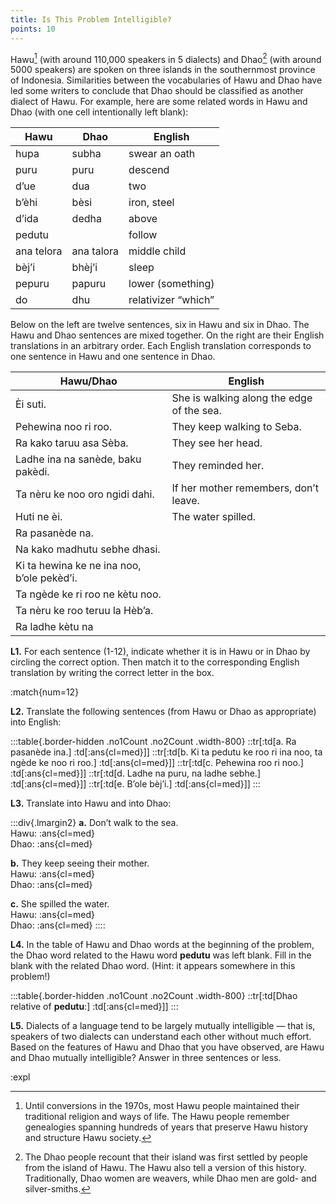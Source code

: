 ```yaml
---
title: Is This Problem Intelligible? 
points: 10
---
```


Hawu[^1]
(with around 110,000 speakers in 5 dialects) and Dhao[^2]
(with around 5000 speakers) are spoken on
three islands in the southernmost province of Indonesia. Similarities between the vocabularies of Hawu and
Dhao have led some writers to conclude that Dhao should be classified as another dialect of Hawu. For example, here are some related words in Hawu and Dhao (with one cell intentionally left blank):


| Hawu | Dhao | English |
|-|-|-|
| hupa | subha | swear an oath |
| puru | puru | descend |
| d’ue | dua | two |
| b’èhi | bèsi | iron, steel |
| d’ida | dedha | above |
| pedutu | | follow |
| ana telora | ana talora | middle child |
| bèj’i | bhèj’i | sleep |
| pepuru | papuru | lower (something) |
| do | dhu | relativizer “which” |


Below on the left are twelve sentences, six in Hawu and six in Dhao. The Hawu and Dhao sentences are
mixed together. On the right are their English translations in an arbitrary order. Each English translation corresponds to one sentence in Hawu and one sentence in Dhao.

[^1]: Until conversions in the 1970s, most Hawu people maintained their traditional religion and ways of life. The Hawu people remember genealogies spanning hundreds of years that preserve Hawu history and structure Hawu society.
[^2]: The Dhao people recount that their island was first settled by people from the island of Hawu. The Hawu also tell a version of this
history. Traditionally, Dhao women are weavers, while Dhao men are gold- and silver-smiths.

|Hawu/Dhao|English|
|-|-|
| Èi suti. | She is walking along the edge of the sea.|
| Pehewina noo ri roo. | They keep walking to Seba.|
| Ra kako taruu asa Sèba. | They see her head.|
| Ladhe ina na sanède, baku pakèdi. | They reminded her.|
| Ta nèru ke noo oro ngidi dahi. | If her mother remembers, don’t leave.|
| Huti ne èi. | The water spilled.|
| Ra pasanède na.|
| Na kako madhutu sebhe dhasi.|
| Ki ta hewina ke ne ina noo, b’ole pekèd’i.|
| Ta ngède ke ri roo ne kètu noo.|
| Ta nèru ke roo teruu la Hèb’a.|
| Ra ladhe kètu na |

**L1.** For each sentence (1-12), indicate whether it is in Hawu or in Dhao by circling the correct option. Then
match it to the corresponding English translation by writing the correct letter in the box.

:match{num=12}

**L2.** Translate the following sentences (from Hawu or Dhao as appropriate) into English:

:::table{.border-hidden .no1Count .no2Count .width-800}
::tr[:td[a. Ra pasanède ina.] :td[:ans{cl=med}]]
::tr[:td[b. Ki ta pedutu ke roo ri ina noo, ta ngède ke noo ri roo.] :td[:ans{cl=med}]]
::tr[:td[c. Pehewina roo ri noo.] :td[:ans{cl=med}]]
::tr[:td[d. Ladhe na puru, na ladhe sebhe.] :td[:ans{cl=med}]]
::tr[:td[e. B’ole bèj’i.] :td[:ans{cl=med}]]
:::

**L3.** Translate into Hawu and into Dhao:

:::div{.lmargin2}
**a.** Don’t walk to the sea.
<br>Hawu: :ans{cl=med}
<br>Dhao: :ans{cl=med}

**b.** They keep seeing their mother.
<br>Hawu: :ans{cl=med}
<br>Dhao: :ans{cl=med}

**c.** She spilled the water.
<br>Hawu: :ans{cl=med}
<br>Dhao: :ans{cl=med}
::::

**L4.** In the table of Hawu and Dhao words at the beginning of the problem, the Dhao word related to the
Hawu word **pedutu** was left blank. Fill in the blank with the related Dhao word. (Hint: it appears somewhere
in this problem!)

:::table{.border-hidden .no1Count .no2Count .width-800}
::tr[:td[Dhao relative of **pedutu**:] :td[:ans{cl=med}]]
:::

**L5.** Dialects of a language tend to be largely mutually intelligible — that is, speakers of two dialects can understand each other without much effort. Based on the features of Hawu and Dhao that you have observed,
are Hawu and Dhao mutually intelligible? Answer in three sentences or less.

:expl